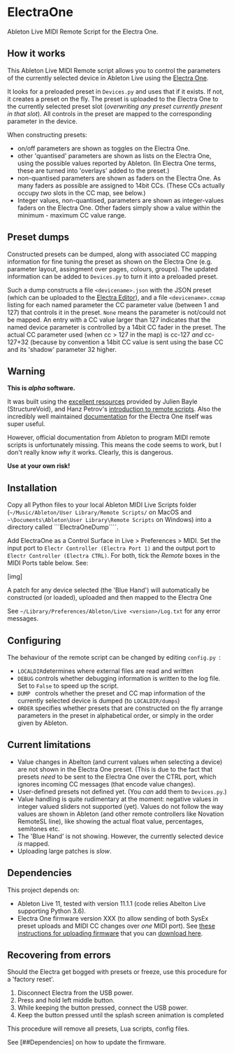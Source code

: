 # ElectraOne

Ableton Live MIDI Remote Script for the Electra One.

## How it works

This Ableton Live MIDI Remote script allows you to control the parameters of the currently selected device in Ableton Live using the [Electra One](https://electra.one). 

It looks for a preloaded preset in ```Devices.py``` and uses that if it exists. If not, it creates a preset on the fly. The preset is uploaded to the Electra One to the currently selected preset slot (*overwriting any preset currently present in that slot*). All controls in the preset are mapped to the corresponding parameter in the device.

When constructing presets:
- on/off parameters are shown as toggles on the Electra One. 
- other 'quantised' parameters are shown as lists on the Electra One, using the possible values reported by Ableton. (In Electra One terms, these are turned into 'overlays' added to the preset.)
- non-quantised parameters are shown as faders on the Electra One. As many faders as possible are assigned to 14bit CCs. (These CCs actually occupy *two* slots in the CC map, see below.)
- Integer values, non-quantised, parameters are shown as integer-values faders on the Electra One. Other faders simply show a value within the minimum - maximum CC value range.

## Preset dumps

Constructed presets can be dumped, along with associated CC mapping information for fine tuning the preset as shown on the Electra One (e.g. parameter layout, assingment over pages, colours, groups). The  updated information can be added to ```Devices.py``` to turn it into a preloaded preset.

Such a dump constructs a file ```<devicename>.json``` with the JSON preset (which can be uploaded to the [Electra Editor](Https://app.electra.one)), and a file ```<devicename>.ccmap``` listing for each named parameter the CC parameter value (between 1 and 127) that controls it in the preset. ```None``` means the parameter is not/could not be mapped. An entry with a CC value larger than 127 indicates that the named device parameter is controlled by a 14bit CC fader in the preset. The actual CC parameter used (when cc > 127 in the map) is cc-127 *and* cc-127+32 (because by convention a 14bit CC value is sent using the base CC and its 'shadow' parameter 32 higher.

## Warning

**This is *alpha* software.**

It was built using the [excellent resources](https://structure-void.com/ableton-live-midi-remote-scripts/) provided by Julien Bayle (StructureVoid), and Hanz Petrov's [introduction to remote scripts](http://remotescripts.blogspot.com/2010/03/introduction-to-framework-classes.html). Also the incredibly well maintained [documentation](https://docs.electra.one) for the Electra One itself was super useful.

However, official documentation from Ableton to program MIDI remote scripts is unfortunately missing. This means the code seems to work, but I don't really know *why* it works. Clearly, this is dangerous. 

**Use at your own risk!**

## Installation

Copy all Python files to your local Ableton MIDI Live Scripts folder (```~/Music/Ableton/User Library/Remote Scripts/``` on MacOS and
```~\Documents\Ableton\User Library\Remote Scripts``` on Windows) into a directory called ```ElectraOneDump````.

Add ElectraOne as a Control Surface in Live > Preferences > MIDI. Set the input port to ```Electr Controller (Electra Port 1)``` and the output port to ```Electr Controller (Electra CTRL)```. For both, tick the *Remote* boxes in the MIDI Ports table below. See:

[img]

A patch for any device selected (the 'Blue Hand') will automatically be constructed (or loaded), uploaded and then mapped to the Electra One

See ```~/Library/Preferences/Ableton/Live <version>/Log.txt``` for any error messages.

## Configuring

The behaviour of the remote script can be changed by editing ```config.py ```:

- ```LOCALDIR```determines where external files are read and written
- ```DEBUG``` controls whether debugging information is written to the log file. Set to ```False``` to speed up the script.
- ```DUMP ``` controls whether the preset and CC map information of the  currently selected device is dumped  (to ```LOCALDIR/dumps```)
- ```ORDER``` specifies whether presets that are constructed on the fly arrange parameters in the preset in alphabetical order, or simply in the order given by Ableton.

## Current limitations

- Value changes in Abelton (and current values when selecting a device) are not shown in the Electra One preset. (This is due to the fact that presets *need* to be sent to the Electra One over the CTRL port, which ignores incoming CC messages (that encode value changes).
- User-defined presets not defined yet. (You *can* add them to ```Devices.py```.)
- Value handling is quite rudimentary at the moment: negative values in integer valued sliders not supported (yet). Values do not follow the way values are shown in Ableton (and other remote controllers like Novation RemoteSL line), like showing the actual float value, percentages, semitones etc.
- The 'Blue Hand' is not showing. However, the currently selected device *is* mapped.
- Uploading large patches is *slow*.

## Dependencies

This project depends on:

- Ableton Live 11, tested with version 11.1.1 (code relies Abelton Live supporting Python 3.6).
- Electra One firmware version XXX (to allow sending of both SysEx preset uploads and MIDI CC changes over *one* MIDI port). See [these instructions for uploading firmware](https://docs.electra.one/troubleshooting/hardrestart.html#recovering-from-a-system-freeze) that you can [download here](https://docs.electra.one/downloads/firmware.html).

## Recovering from errors

Should the Electra get bogged with presets or freeze, use this procedure for a 'factory reset'.

1. Disconnect Electra from the USB power.
2. Press and hold left middle button.
3. While keeping the button pressed, connect the USB power.
4. Keep the button pressed until the splash screen animation is completed

This procedure will remove all presets, Lua scripts, config files.

See [##Dependencies] on how to update the firmware.
